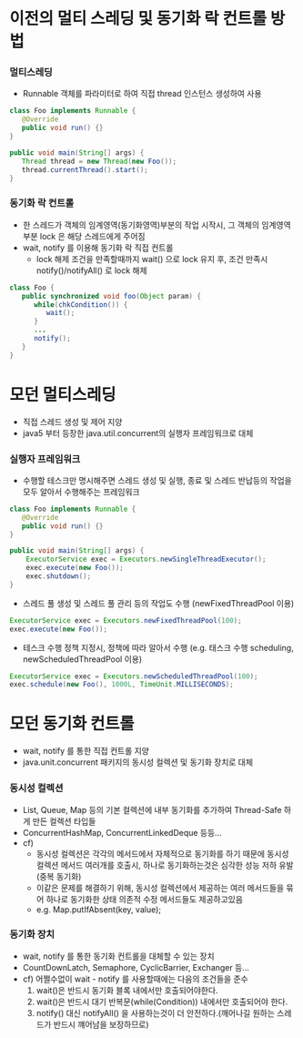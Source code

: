 # 이전의 멀티 스레딩 및 동기화 락 컨트롤 방법
### 멀티스레딩
* Runnable 객체를 파라미터로 하여 직접 thread 인스턴스 생성하여 사용
```java
class Foo implements Runnable {
   @Override
   public void run() {}
}

public void main(String[] args) {
   Thread thread = new Thread(new Foo());
   thread.currentThread().start();
}
```

### 동기화 락 컨트롤
* 한 스레드가 객체의 임계영역(동기화영역)부분의 작업 시작시, 그 객체의 임계영역부분 lock 은 해당 스레드에게 주어짐
* wait, notify 를 이용해 동기화 락 직접 컨트롤
	* lock 해제 조건을 만족할때까지 wait() 으로 lock 유지 후, 조건 만족시 notify()/notifyAll() 로 lock 해제

```java
class Foo {
   public synchronized void foo(Object param) {
      while(chkCondition()) {
         wait();
      }
      ...
      notify();
   }
}
```

# 모던 멀티스레딩
* 직접 스레드 생성 및 제어 지양
* java5 부터 등장한 java.util.concurrent의 실행자 프레임워크로 대체

### 실행자 프레임워크
* 수행할 테스크만 명시해주면 스레드 생성 및 실행, 종료 및 스레드 반납등의 작업을 모두 알아서 수행해주는 프레임워크
```java
class Foo implements Runnable {
   @Override
   public void run() {}
}

public void main(String[] args) {
	ExecutorService exec = Executors.newSingleThreadExecutor();
	exec.execute(new Foo());
	exec.shutdown();
}
```
* 스레드 풀 생성 및 스레드 풀 관리 등의 작업도 수행 (newFixedThreadPool 이용)
```java
ExecutorService exec = Executors.newFixedThreadPool(100);
exec.execute(new Foo());
``` 

* 테스크 수행 정책 지정시, 정책에 따라 알아서 수행 (e.g. 태스크 수행 scheduling, newScheduledThreadPool 이용)
```java
ExecutorService exec = Executors.newScheduledThreadPool(100);
exec.schedule(new Foo(), 1000L, TimeUnit.MILLISECONDS);
``` 

# 모던 동기화 컨트롤
* wait, notify 를 통한 직접 컨트롤 지양
* java.unit.concurrent 패키지의 동시성 컬렉션 및 동기화 장치로 대체

### 동시성 컬렉션
* List, Queue, Map 등의 기본 컬렉션에 내부 동기화를 추가하여 Thread-Safe 하게 만든 컬렉션 타입들
* ConcurrentHashMap, ConcurrentLinkedDeque 등등...
* cf) 
	* 동시성 컬렉션은 각각의 메서드에서 자체적으로 동기화를 하기 때문에 동시성 컬렉션 메서드 여러개를 호출시, 하나로 동기화하는것은 심각한 성능 저하 유발(중복 동기화)
	* 이같은 문제를 해결하기 위해, 동시성 컬렉션에서 제공하는 여러 메서드들을 묶어 하나로 동기화한 상태 의존적 수정 메서드들도 제공하고있음
	* e.g. Map.putIfAbsent(key, value);

### 동기화 장치
* wait, notify 를 통한 동기화 컨트롤을 대체할 수 있는 장치
* CountDownLatch, Semaphore, CyclicBarrier, Exchanger 등...
* cf) 어쩔수없이 wait - notify 를 사용할때에는 다음의 조건들을 준수
	1. wait()은 반드시 동기화 블록 내에서만 호출되어야한다.
	2. wait()은 반드시 대기 반복문(while(Condition)) 내에서만 호출되어야 한다.
	3. notify() 대신 notifyAll() 을 사용하는것이 더 안전하다.(깨어나길 원하는 스레드가 반드시 꺠어남을 보장하므로)